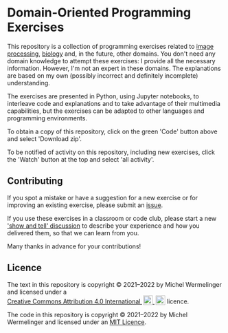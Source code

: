 # Domain-Oriented Programming Exercises
This repository is a collection of programming exercises related to
[image processing](images/README.md), [biology](biology/README.md) and,
in the future, other domains. You don't need any domain knowledge to attempt
these exercises: I provide all the necessary information. However,
I'm not an expert in these domains. The explanations are based on my own
(possibly incorrect and definitely incomplete) understanding.

The exercises are presented in Python, using Jupyter notebooks,
to interleave code and explanations and
to take advantage of their multimedia capabilities, but the exercises
can be adapted to other languages and programming environments.

To obtain a copy of this repository, click on the green 'Code' button above
and select 'Download zip'.

To be notified of activity on this repository, including new exercises,
click the 'Watch' button at the top and select 'all activity'.

## Contributing
If you spot a mistake or have a suggestion for a new exercise
or for improving an existing exercise, please submit an
[issue](https://github.com/mwermelinger/doper/issues).

If you use these exercises in a classroom or code club, please start a new
['show and tell' discussion](https://github.com/mwermelinger/doper/discussions/categories/show-and-tell)
to describe your experience and how you delivered them,
so that we can learn from you.

Many thanks in advance for your contributions!

## Licence
<p xmlns:cc="http://creativecommons.org/ns#"
xmlns:dct="http://purl.org/dc/terms/">
<span property="dct:title">The text in this repository</span> is copyright
© 2021–2022 by <span property="cc:attributionName">Michel Wermelinger</span>
and licensed under a
<a href="http://creativecommons.org/licenses/by/4.0/?ref=chooser-v1"
target="_blank" rel="license noopener noreferrer"
style="display:inline-block;">Creative Commons Attribution 4.0 International
<img style="height:22px!important;margin-left:3px;vertical-align:text-bottom;"
src="https://mirrors.creativecommons.org/presskit/icons/cc.svg?ref=chooser-v1">
<img style="height:22px!important;margin-left:3px;vertical-align:text-bottom;"
src="https://mirrors.creativecommons.org/presskit/icons/by.svg?ref=chooser-v1">
</a> licence.</p>

The code in this repository is copyright © 2021–2022 by Michel Wermelinger
and licensed under an [MIT Licence](LICENSE.txt).
